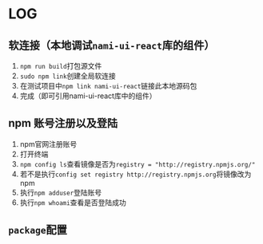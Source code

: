 # LOG

## 软连接（本地调试`nami-ui-react`库的组件）

1. `npm run build`打包源文件
2. `sudo npm link`创建全局软连接
3. 在测试项目中`npm link nami-ui-react`链接此本地源码包
4. 完成（即可引用nami-ui-react库中的组件）

## npm 账号注册以及登陆

1. npm官网注册账号
2. 打开终端
3. `npm config ls`查看镜像是否为`registry = "http://registry.npmjs.org/"`
4. 若不是执行`config set registry http://registry.npmjs.org`将镜像改为npm
5. 执行`npm adduser`登陆账号
6. 执行`npm whoami`查看是否登陆成功

## `package`配置
